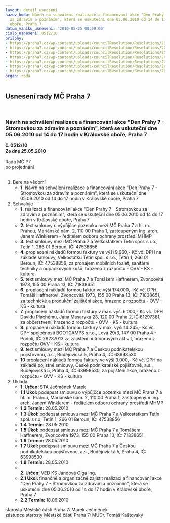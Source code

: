 ```yaml
---
layout: detail_usneseni
nazev_bodu: Návrh na schválení realizace a financování akce "Den Prahy 7 - Stromovkou
  za zdravím a poznáním", která se uskuteční dne 05.06.2010 od 14 do 17 hodin v Královské
  oboře, Praha 7
datum_vzniku_usneseni: '2010-05-25 00:00:00'
cislo_usneseni: 0512/10
prilohy:
- https://praha7.cz/wp-content/uploads/councilResolution/Resolutions/20400/25-10-vyp_25__m%c4%8d_p_7-pha_7_den_phy_7.rtf
- https://praha7.cz/wp-content/uploads/councilResolution/Resolutions/20400/25-10-m%c4%9bstsk%c3%a1_%c4%8d%c3%a1st_p7_akce.pdf
- https://praha7.cz/wp-content/uploads/councilResolution/Resolutions/20400/25-10-s10__-_den_prahy_7_a_stromovkou_za_zdrav%c3%adm_s_bayerem_-_haffner.doc
- https://praha7.cz/wp-content/uploads/councilResolution/Resolutions/20400/25-10-m%c4%8d_-_pha7%c4%8derv_-_den_prahy_7_-_%c4%8dpp.doc
- https://praha7.cz/wp-content/uploads/councilResolution/Resolutions/20400/25-10-mapa_akce_-_den_prahy_7.jpg
- https://praha7.cz/wp-content/uploads/councilResolution/Resolutions/20400/25-10-den_prahy_7_-_popis_akce_2010_-_r.doc
- https://praha7.cz/wp-content/uploads/councilResolution/Resolutions/20400/25-10-nabidka_den_prahy7_ver4_-_final.pdf
organ: rada
---
```

<div id="ucUsn_pList" class="usn">
	<span><h2>Usnesení rady MČ Praha 7 </h2>
<br></span><div class="standBody">
<span><h3>Návrh na schválení realizace a financování akce "Den Prahy 7 - Stromovkou za zdravím a poznáním", která se uskuteční dne 05.06.2010 od 14 do 17 hodin v Královské oboře, Praha 7</h3></span><div class="center">
		<strong>č. 0512/10</strong><br>
	</div>
<div class="center">
		<strong>Ze dne 25.05.2010</strong><br><br>
	</div>Rada MČ P7<br> po projednání<br><br><ol>
<li>Bere na vědomí<ul><li>
<strong>1.</strong> Návrh na schválení realizace a financování akce "Den Prahy 7 - Stromovkou za zdravím a poznáním", která se uskuteční dne 05.06.2010 od 14 do 17 hodin v Královské oboře, Praha 7</li></ul>
</li>
<li>Schvaluje<ul>
<li>
<strong>1.</strong> realizaci a financování akce "Den Prahy 7 - Stromovkou za zdravím a poznáním", která se uskuteční dne 05.06.2010 od 14 do 17 hodin v Královské oboře, Praha 7</li>
<li>
<strong>2.</strong> text smlouvy o výpůjčce pozemku mezi MČ Praha 7 a hl. m. Prahou, Mariánské nám. 2, 110 00 Praha 1, zastoupeným Ing. arch. Janem Winklerem - ředitelem odboru ochrany prostředí MHMP</li>
<li>
<strong>3.</strong> text smlouvy mezi MČ Praha 7 a Velkostatkem Tetín spol. s r.o., Tetín 1, 266 01 Beroun, IČ: 47538856</li>
<li>
<strong>4.</strong> proplacení nákladů formou faktury ve výši 9.960,- Kč vč. DPH na základě smlouvy, Velkostatku Tetín spol. s r.o., Tetín 1, 266 01 Beroun, IČ: 47538856, za  pronájem mobilních toalet, sanitární techniky a odpadkových košů, hrazeno z rozpočtu - OVV - KS - kultura</li>
<li>
<strong>5.</strong> text smlouvy mezi MČ Praha 7 a Tomášem Haffnerem,  Zvoncovitá 1973, 155 00 Praha 13, IČ: 71838651</li>
<li>
<strong>6.</strong> proplacení nákladů  formou faktur ve výši 174.000,- Kč vč. DPH, Tomáši Haffnerovi, Zvoncovitá 1973, 155 00 Praha 13, IČ: 71838651, za technické a produkční zajištění akce, hrazeno z rozpočtu - OVV - KS - kultura</li>
<li>
<strong>7.</strong> proplacení nákladů formou faktury v max. výši 6.000,- Kč vč. DPH Davidu Plachému, Jana Masaryka 23, 120 00 Praha 2, IČ:61297381, za občerstvení, hrazeno z rozpočtu - OVV - KS - kultura</li>
<li>
<strong>8.</strong> proplacení nákladů formou faktury v max. výši 14.245,- Kč vč. DPH společnosti BOOTCAMPS s.r.o., Levá 29/3, 147 00 Praha 4 - Podolí, IČ: 28237013 za zajištění outdoorových aktivit, hrazeno z rozpočtu OVV - KS - kultura</li>
<li>
<strong>9.</strong> text smlouvy mezi MČ Praha 7 a Českou podnikatelskou pojišťovnou, a.s., Budějovická 5, Praha 4, IČ: 63998530</li>
<li>
<strong>10</strong> proplacení nákladů formou faktury ve výši 3.000,- Kč vč. DPH na základě pojistné smlouvy, České podnikatelské pojišťovně, a.s., Budějovická 5, Praha 4, IČ: 63998530, za pojištění akce, hrazeno z rozpočtu - OVV - KS - kultura</li>
</ul>
</li>
<li>Ukládá<ul>
<li>
<strong>1. Určen: </strong>STA Ječmének Marek</li>
<li>
<strong>1.1 Úkol: </strong>podepsat smlouvu o výpůjčce pozemku mezi MČ Praha 7 a hl. m. Prahou, Mariánské nám. 2, 110 00 Praha 1, zastoupeným Ing. arch. Janem Winklerem - ředitelem odboru ochrany prostředí MHMP</li>
<li>
<strong>1.2 Termín: </strong>28.05.2010</li>
<li>
<strong>1.3 Úkol: </strong>podepsat smlouvu mezi MČ Praha 7 a Velkostatkem Tetín spol. s r.o, Tetín 1, 266 01 Beroun, IČ: 47538856</li>
<li>
<strong>1.4 Termín: </strong>28.05.2010</li>
<li>
<strong>1.5 Úkol: </strong>podepsat smlouvu mezi MČ Praha 7 a Tomášem Haffnerem,  Zvoncovitá 1973, 155 00 Praha 13, IČ: 71838651</li>
<li>
<strong>1.6 Termín: </strong>28.05.2010</li>
<li>
<strong>1.7 Úkol: </strong>podepsat smlouvu mezi MČ Praha 7 a Českou podnikatelskou pojišťovnou, a.s., Budějovická 5, Praha 4, IČ: 63998530</li>
<li>
<strong>1.8 Termín: </strong>28.05.2010</li>
<li>
<strong><br>2. Určen: </strong>VED KS Jandová Olga Ing.</li>
<li>
<strong>2.1 Úkol: </strong>finančně a organizačně zajistit realizaci a financování akce "Den Prahy 7 - Stromovkou za zdravím a poznáním", která se uskuteční dne 05.06.2010 od 14 do 17 hodin v Královské oboře, Praha 7</li>
<li>
<strong>2.2 Termín: </strong>18.06.2010</li>
</ul>
</li>
</ol>starosta Městské části Praha 7: Marek Ječmének<br>zástupce starosty Městské části Praha 7: MUDr. Tomáš Kaštovský 
</div>
</div>
